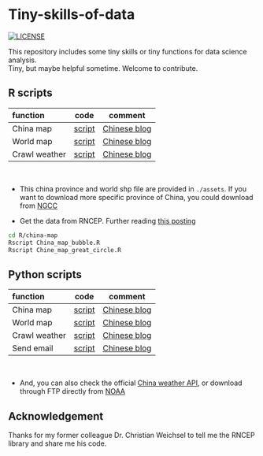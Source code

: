 # Tiny-skills-of-data
[![LICENSE](https://img.shields.io/badge/license-Anti%20996-blue.svg)](https://github.com/996icu/996.ICU/blob/master/LICENSE) <br>

This repository includes some tiny skills or tiny functions for data science analysis. <br>
Tiny, but maybe helpful sometime. Welcome to contribute.


## R scripts

| function | code | comment |
| :-- | :-: | :-: |
| China map | [script](https://github.com/LongxingTan/Tiny-skills-of-data/tree/master/R/map) | [Chinese blog](https://mp.weixin.qq.com/s/AMfcllfmZFR_8cV5hldcug) |
| World map | [script](https://github.com/LongxingTan/Tiny-skills-of-data/tree/master/R/map) | [Chinese blog]() |
| Crawl weather | [script](https://github.com/LongxingTan/Tiny-skills-of-data/tree/master/R/weather-data) | [Chinese blog](https://mp.weixin.qq.com/s/c6xrMpC4M5gpCSVFTuUGqQ) |

<br>

- This china province and world shp file are provided in `./assets`. 
If you want to download more specific province of China, you could download from [NGCC](http://www.webmap.cn/mapDataAction.do?method=forw&resType=5&storeId=2&storeName=%E5%9B%BD%E5%AE%B6%E5%9F%BA%E7%A1%80%E5%9C%B0%E7%90%86%E4%BF%A1%E6%81%AF%E4%B8%AD%E5%BF%83)

-  Get the data from RNCEP. Further reading [this posting](https://dominicroye.github.io/en/2018/access-to-climate-reanalysis-data-from-r/)

```bash
cd R/china-map
Rscript China_map_bubble.R
Rscript Chine_map_great_circle.R
```


## Python scripts

| function | code | comment |
| :-- | :-: | :-: |
| China map | [script](https://github.com/LongxingTan/Tiny-skills-of-data/tree/master/Python/map) | [Chinese blog](https://mp.weixin.qq.com/s/kXJ88hbZ9cE5Jlu3StTjyg) |
| World map | [script](https://github.com/LongxingTan/Tiny-skills-of-data/tree/master/Python/map) | [Chinese blog]() |
| Crawl weather | [script](https://github.com/LongxingTan/Tiny-skills-of-data/tree/master/Python/weather-data) | [Chinese blog]() |
| Send email | [script](https://github.com/LongxingTan/Tiny-skills-of-data/tree/master/Python/send-email) | [Chinese blog](https://mp.weixin.qq.com/s/WUR4jzTP8XPlppg0N8wtzw) |

<br>

- And, you can also check the official [China weather API](http://data.cma.cn/Market/MarketList.html), or download through FTP directly from [NOAA](https://www.esrl.noaa.gov/psd/data/gridded/help.html#FTP)


## Acknowledgement

Thanks for my former colleague Dr. Christian Weichsel to tell me the RNCEP library and share me his code.<br>

